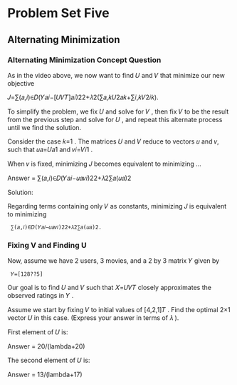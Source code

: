 # Problem Set Five


## Alternating Minimization


### Alternating Minimization Concept Question

As in the video above, we now want to find  𝑈  and  𝑉  that minimize our new objective

𝐽=∑(𝑎,𝑖)∈𝐷(𝑌𝑎𝑖−[𝑈𝑉𝑇]𝑎𝑖)22+𝜆2(∑𝑎,𝑘𝑈2𝑎𝑘+∑𝑖,𝑘𝑉2𝑖𝑘). 
 
To simplify the problem, we fix  𝑈  and solve for  𝑉 , then fix  𝑉  to be the result from the previous step and solve for  𝑈 , and repeat this alternate process until we find the solution.

Consider the case  𝑘=1 . The matrices  𝑈  and  𝑉  reduce to vectors  𝑢  and  𝑣,  such that  𝑢𝑎=𝑈𝑎1  and  𝑣𝑖=𝑉𝑖1 .

When  𝑣  is fixed, minimizing  𝐽  becomes equivalent to minimizing ...

Answer = ∑(𝑎,𝑖)∈𝐷(𝑌𝑎𝑖−𝑢𝑎𝑣𝑖)22+𝜆2∑𝑎(𝑢𝑎)2

Solution:

Regarding terms containing only  𝑉  as constants, minimizing  𝐽  is equivalent to minimizing

 	 ∑(𝑎,𝑖)∈𝐷(𝑌𝑎𝑖−𝑢𝑎𝑣𝑖)22+𝜆2∑𝑎(𝑢𝑎)2. 	 


### Fixing V and Finding U

Now, assume we have 2 users, 3 movies, and a 2 by 3 matrix  𝑌  given by

 	 𝑌=[128??5] 	 	 
Our goal is to find  𝑈  and  𝑉  such that  𝑋=𝑈𝑉𝑇  closely approximates the observed ratings in  𝑌 .

Assume we start by fixing  𝑉  to initial values of  [4,2,1]𝑇 . Find the optimal  2×1  vector  𝑈  in this case. (Express your answer in terms of  𝜆 ).

First element of  𝑈  is:

Answer =  20/(lambda+20)

The second element of  𝑈  is:

Answer = 13/(lambda+17)
